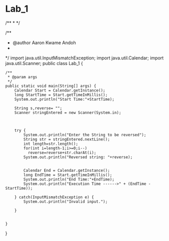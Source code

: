 # Lab_1
/**
 * 
 */

/**
 * @author Aaron Kwame Andoh
 *
 */
import java.util.InputMismatchException;
import java.util.Calendar;
import java.util.Scanner;
public class Lab_1 {

	/**
	 * @param args
	 */
	public static void main(String[] args) {
		Calendar Start = Calendar.getInstance(); 
		long StartTime = Start.getTimeInMillis();
		System.out.println("Start Time:"+StartTime);
		
		String s,reverse= "";
		Scanner stringEntered = new Scanner(System.in);
		
		
	
		try {
			System.out.println("Enter the String to be reversed");
			String str = stringEntered.nextLine();
			int length=str.length();
			for(int i=length-1;i>=0;i--)
			  reverse=reverse+str.charAt(i);
			System.out.println("Reversed string: "+reverse);
			
			
			Calendar End = Calendar.getInstance(); 
			long EndTime = Start.getTimeInMillis();
			System.out.println("End Time:"+EndTime);
			System.out.println("Execution Time ------>" + (EndTime - StartTime));
			
		} catch(InputMismatchException e) {
			System.out.println("Invalid input.");
			
		}
			
		
	}

}

